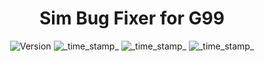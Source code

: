 <h1 align="center">Sim Bug Fixer for G99</h1>

<div align="center">
  <!-- Version -->
    <img src="https://img.shields.io/badge/Version-v3.7-blue.svg?longCache=true&style=popout-square"
      alt="Version" />
  <!-- Last Updated -->
    <img src="https://img.shields.io/badge/Updated-April 24, 2024-green.svg?longCache=true&style=flat-square"
      alt="_time_stamp_" />
  <!-- Min Magisk -->
    <img src="https://img.shields.io/badge/MinMagisk-20.4-red.svg?longCache=true&style=flat-square"
      alt="_time_stamp_" />
  <!-- Min KSU -->
    <img src="https://img.shields.io/badge/MinKernelSU-0.6.6-red.svg?longCache=true&style=flat-square"
      alt="_time_stamp_" /></div>
